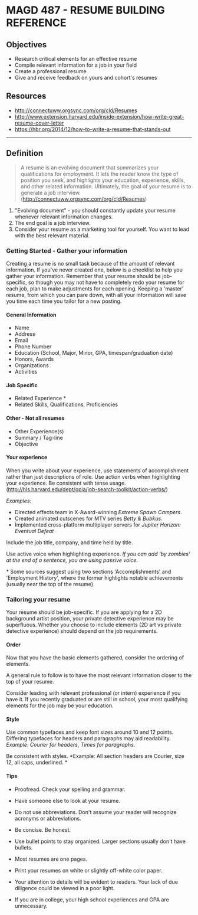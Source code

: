 # MAGD 487 - RESUME BUILDING REFERENCE

## Objectives
+ Research critical elements for an effective resume
+ Compile relevant information for a job in your field
+ Create a professional resume
+ Give and receive feedback on yours and cohort's resumes

## Resources
+ http://connectuww.orgsync.com/org/cld/Resumes
+ http://www.extension.harvard.edu/inside-extension/how-write-great-resume-cover-letter
+ https://hbr.org/2014/12/how-to-write-a-resume-that-stands-out

***
## Definition
> A resume is an evolving document that summarizes your qualifications for employment. It lets the reader know the type of position you seek, and highlights your education, experience, skills, and other related information. Ultimately, the goal of your resume is to generate a job interview.
(http://connectuww.orgsync.com/org/cld/Resumes)

1. "Evolving document" - you should constantly update your resume whenever relevant information changes.
2. The end goal is a job interview.
3. Consider your resume as a marketing tool for yourself. You want to lead with the best relevant material.

### Getting Started - Gather your information
Creating a resume is no small task because of the amount of relevant information. If you've never created one, below is a checklist to help you gather your information. Remember that your resume should be job-specific, so though you may not have to completely redo your resume for each job, plan to make adjustments for each opening. Keeping a 'master' resume, from which you can pare down, with all your information will save you time each time you tailor for a new posting. 

#### General Information
  - Name
  - Address
  - Email
  - Phone Number
  - Education (School, Major, Minor, GPA, timespan/graduation date)
  - Honors, Awards
  - Organizations
  - Activities

#### Job Specific
  - Related Experience *
  - Related Skills, Qualifications, Proficiencies

#### Other - Not all resumes
  - Other Experience(s)
  - Summary / Tag-line
  - Objective

#### Your experience
When you write about your experience, use statements of accomplishment rather than just descriptions of role. Use action verbs when highlighting your experience. Be consistent with tense usage.  (http://hls.harvard.edu/dept/opia/job-search-toolkit/action-verbs/)

*Examples:*
- Directed effects team in X-Award-winning *Extreme Spawn Campers*.
- Created animated cutscenes for MTV series *Betty & Bubkus*.
- Implemented cross-platform multiplayer servers for *Jupiter Horizon: Eventual Defeat*

Include the job title, company, and time held by title.

Use active voice when highlighting experience.
*If you can add 'by zombies' at the end of a sentence, you are using passive voice.*


\* Some sources suggest using two sections 'Accomplishments' and 'Employment History', where the former highlights notable achievements (usually near the top of the resume).

### Tailoring your resume
Your resume should be job-specific. If you are applying for a 2D background artist position, your private detective experience may be superfluous. Whether you choose to include elements (2D art vs private detective experience) should depend on the job requirements.

#### Order
Now that you have the basic elements gathered, consider the ordering of elements.

A general rule to follow is to have the most relevant information closer to the top of your resume.

Consider leading with relevant professional (or intern) experience if you have it. If you recently graduated or are still in school, your most qualifying elements for the job may be your education.

#### Style
Use common typefaces and keep font sizes around 10 and 12 points. Differing typefaces for headers and paragraphs may aid readability. *Example: Courier for headers, Times for paragraphs.*

Be consistent with styles. *Example: All section headers are Courier, size 12, all caps, underlined. *

#### Tips

- Proofread. Check your spelling and grammar.

- Have someone else to look at your resume.

- Do not use abbreviations. Don't assume your reader will recognize acronyms or abbreviations.

- Be concise. Be honest.

- Use bullet points to stay organized. Larger sections usually don't have bullets.

- Most resumes are one pages.

- Print your resumes on white or slightly off-white color paper.

- Your attention to details will be evident to readers. Your lack of due diligence could be viewed in a poor light.

- If you are in college, your high school experiences and GPA are unnecessary. 
